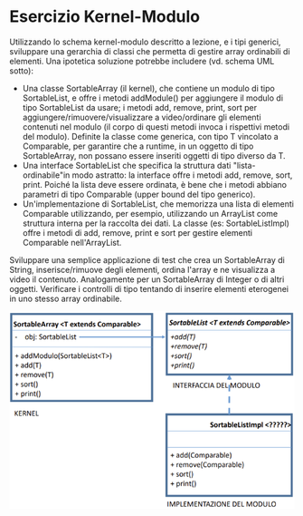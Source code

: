# Esercizio Kernel-Modulo
Utilizzando lo schema kernel-modulo descritto a lezione, e i tipi generici, sviluppare una gerarchia di classi che permetta di gestire array ordinabili di elementi. Una ipotetica soluzione potrebbe includere (vd. schema UML sotto):

* Una classe SortableArray (il kernel), che contiene un modulo di tipo SortableList, e offre i metodi addModule() per aggiungere il modulo di tipo SortableList da usare; i metodi add, remove, print, sort per aggiungere/rimuovere/visualizzare a video/ordinare gli elementi contenuti nel modulo (il corpo di questi metodi invoca i rispettivi metodi del modulo). Definite la classe come generica, con tipo T vincolato a Comparable, per garantire che a runtime, in un oggetto di tipo SortableArray, non possano essere inseriti oggetti di tipo diverso da T.
* Una interface SortableList che specifica la struttura dati "lista-ordinabile"in modo astratto: la interface offre i metodi add, remove, sort, print. Poiché la lista deve essere ordinata, è bene che i metodi abbiano parametri di tipo Comparable (upper bound del tipo generico).
* Un'implementazione di SortableList, che memorizza una lista di elementi Comparable utilizzando, per esempio, utilizzando un ArrayList come struttura interna per la raccolta dei dati. La classe (es: SortableListImpl) offre i metodi di add, remove, print e sort per gestire elementi Comparable nell'ArrayList.

Sviluppare una semplice applicazione di test che crea un SortableArray di String, inserisce/rimuove degli elementi, ordina l'array e ne visualizza a video il contenuto. Analogamente per un SortableArray di Integer o di altri oggetti. Verificare i controlli di tipo tentando di inserire elementi eterogenei in uno stesso array ordinabile.

![immagine](immagine.png)